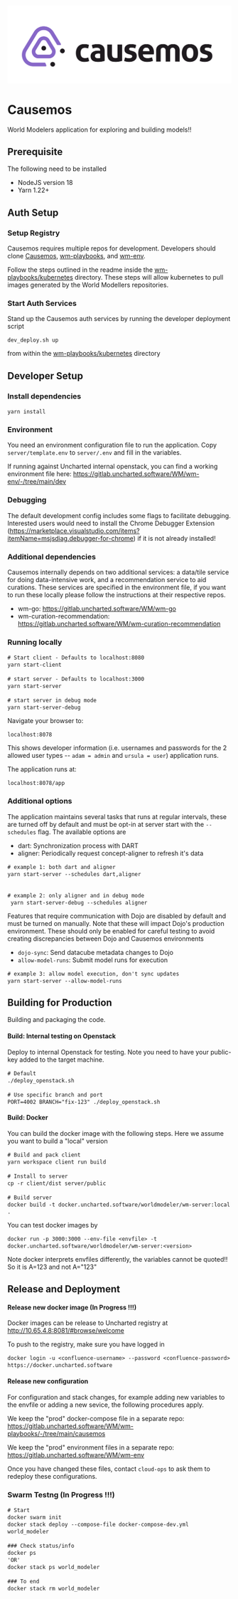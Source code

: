 ![logo](client/src/assets/causemos-logo-colour.svg)

# Causemos

World Modelers application for exploring and building models!!

## Prerequisite

The following need to be installed

- NodeJS version 18
- Yarn 1.22+

## Auth Setup

### Setup Registry

Causemos requires multiple repos for development. Developers should clone [Causemos](https://gitlab.uncharted.software/WM/causemos),
[wm-playbooks](https://gitlab.uncharted.software/WM/wm-playbooks), and [wm-env](https://gitlab.uncharted.software/WM/wm-env).

Follow the steps outlined in the readme inside the
[wm-playbooks/kubernetes](https://gitlab.uncharted.software/WM/wm-playbooks/-/tree/main/kubernetes) directory. These
steps will allow kubernetes to pull images generated by the World Modellers repositories.

### Start Auth Services

Stand up the Causemos auth services by running the developer deployment script

```
dev_deploy.sh up
```

from within the [wm-playbooks/kubernetes](https://gitlab.uncharted.software/WM/wm-playbooks/-/tree/main/kubernetes) directory

## Developer Setup

### Install dependencies

```
yarn install
```

### Environment

You need an environment configuration file to run the application. Copy `server/template.env` to `server/.env` and fill in the variables.

If running against Uncharted internal openstack, you can find a working environment file here: https://gitlab.uncharted.software/WM/wm-env/-/tree/main/dev

### Debugging

The default development config includes some flags to facilitate debugging. Interested users would need to install the Chrome Debugger Extension (https://marketplace.visualstudio.com/items?itemName=msjsdiag.debugger-for-chrome) if it is not already installed!

### Additional dependencies

Causemos internally depends on two additional services: a data/tile service for doing data-intensive work, and a recommendation service to aid curations. These services are specified in the environment file, if you want to run these locally please follow the instructions at their respective repos.

- wm-go: https://gitlab.uncharted.software/WM/wm-go
- wm-curation-recommendation: https://gitlab.uncharted.software/WM/wm-curation-recommendation

### Running locally

```
# Start client - Defaults to localhost:8080
yarn start-client

# start server - Defaults to localhost:3000
yarn start-server

# start server in debug mode
yarn start-server-debug
```

Navigate your browser to:

```
localhost:8078
```

This shows developer information (i.e. usernames and passwords for the 2 allowed user types -- `adam = admin` and `ursula = user`)
application runs.

The application runs at:

```
localhost:8078/app
```

### Additional options

The application maintains several tasks that runs at regular intervals, these are turned off by default and must be opt-in at server start with the `--schedules` flag. The available options are

- dart: Synchronization process with DART
- aligner: Periodically request concept-aligner to refresh it's data

```
# example 1: both dart and aligner
yarn start-server --schedules dart,aligner


# example 2: only aligner and in debug mode
 yarn start-server-debug --schedules aligner
```

Features that require communication with Dojo are disabled by default and must be turned on manually.
Note that these will impact Dojo's production environment. These should only be enabled for careful testing to avoid creating discrepancies between Dojo and Causemos environments

- `dojo-sync`: Send datacube metadata changes to Dojo
- `allow-model-runs`: Submit model runs for execution

```
# example 3: allow model execution, don't sync updates
yarn start-server --allow-model-runs
```

## Building for Production

Building and packaging the code.

#### Build: Internal testing on Openstack

Deploy to internal Openstack for testing. Note you need to have your public-key added to the target machine.

```
# Default
./deploy_openstack.sh

# Use specific branch and port
PORT=4002 BRANCH="fix-123" ./deploy_openstack.sh
```

#### Build: Docker

You can build the docker image with the following steps. Here we assume you want to build a "local" version

```
# Build and pack client
yarn workspace client run build

# Install to server
cp -r client/dist server/public

# Build server
docker build -t docker.uncharted.software/worldmodeler/wm-server:local .
```

You can test docker images by

```
docker run -p 3000:3000 --env-file <envfile> -t docker.uncharted.software/worldmodeler/wm-server:<version>
```

Note docker interprets envfiles differently, the variables cannot be quoted!! So it is A=123 and not A="123"

## Release and Deployment

#### Release new docker image (In Progress !!!)

Docker images can be release to Uncharted registry at http://10.65.4.8:8081/#browse/welcome

To push to the registry, make sure you have logged in

```
docker login -u <confluence-username> --password <confluence-password> https://docker.uncharted.software
```

#### Release new configuration

For configuration and stack changes, for example adding new variables to the envfile or adding a new sevice, the following procedures apply.

We keep the "prod" docker-compose file in a separate repo: https://gitlab.uncharted.software/WM/wm-playbooks/-/tree/main/causemos

We keep the "prod" environment files in a separate repo: https://gitlab.uncharted.software/WM/wm-env

Once you have changed these files, contact `cloud-ops` to ask them to redeploy these configurations.

### Swarm Testng (In Progress !!!)

```
# Start
docker swarm init
docker stack deploy --compose-file docker-compose-dev.yml world_modeler

### Check status/info
docker ps
'OR'
docker stack ps world_modeler

### To end
docker stack rm world_modeler
```
